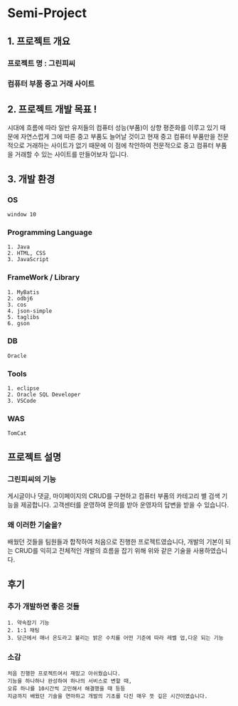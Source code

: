 # Semi-Project

## 1. 프로젝트 개요
  ### 프로젝트 명 : 그린피씨

  ### 컴퓨터 부품 중고 거래 사이트


## 2. 프로젝트 개발 목표 !
  시대에 흐름에 따라 일반 유저들의 컴퓨터 성능(부품)이 상향 평준화를 이루고 있기 때문에 자연스럽게 그에 따른 중고 부품도 늘어날 것이고
  현재 중고 컴퓨터 부품만을 전문적으로 거래하는 사이트가 없기 때문에 이 점에 착안하여 전문적으로 중고 컴퓨터 부품을 거래할 수 있는
  사이트를 만들어보자 입니다.

  
## 3. 개발 환경
  ### OS
    window 10

  ### Programming Language
    1. Java
    2. HTML, CSS
    3. JavaScript

  ### FrameWork / Library
    1. MyBatis
    2. odbj6
    3. cos
    4. json-simple
    5. taglibs
    6. gson

  ### DB
    Oracle

  ### Tools
    1. eclipse
    2. Oracle SQL Developer
    3. VSCode

  ### WAS
    TomCat


## 프로젝트 설명
  ### 그린피씨의 기능
  게시글이나 댓글, 마이페이지의 CRUD를 구현하고 컴퓨터 부품의 카테고리 별 검색 기능을 제공합니다.
  고객센터를 운영하여 문의를 받아 운영자의 답변을 받을 수 있습니다.

  ### 왜 이러한 기술을?
  배웠던 것들을 팀원들과 합작하여 처음으로 진행한 프로젝트였습니다,
  개발의 기본이 되는 CRUD를 익히고 전체적인 개발의 흐름을 잡기 위해 위와 같은 기술을 사용하였습니다.

  
## 후기
  ### 추가 개발하면 좋은 것들
    1. 약속잡기 기능
    2. 1:1 채팅
    3. 당근에서 매너 온도라고 불리는 밝은 수치를 어떤 기준에 따라 레벨 업,다운 되는 기능

  ### 소감
    처음 진행한 프로젝트여서 재밌고 아쉬웠습니다.
    기능을 하나하나 완성하여 하나의 서비스로 변할 때,
    오류 하나를 10시간씩 고민해서 해결했을 때 등등
    지금까지 배웠던 기술을 연마하고 개발의 기초를 다진 매우 뜻 깊은 시간이였습니다.
  
